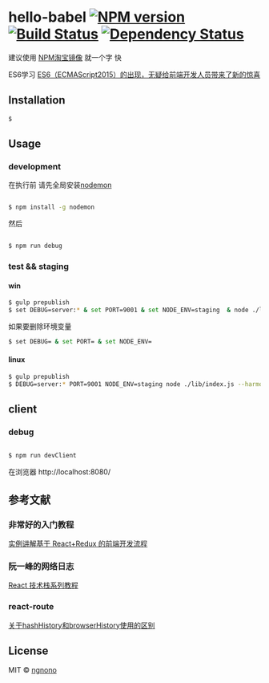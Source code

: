 # hello-babel [![NPM version][npm-image]][npm-url] [![Build Status][travis-image]][travis-url] [![Dependency Status][daviddm-image]][daviddm-url]
> 


建议使用 [NPM淘宝镜像](http://npm.taobao.org/) 就一个字 快

ES6学习 [ES6（ECMAScript2015）的出现，无疑给前端开发人员带来了新的惊喜](http://www.alloyteam.com/2016/03/es6-front-end-developers-will-have-to-know-the-top-ten-properties/)

## Installation

```sh
$
```

## Usage

### development

在执行前 请先全局安装[nodemon](https://github.com/remy/nodemon)
```sh

$ npm install -g nodemon

```

然后

```sh

$ npm run debug


```

### test && staging

#### win

```sh
$ gulp prepublish
$ set DEBUG=server:* & set PORT=9001 & set NODE_ENV=staging  & node ./lib/index.js --harmony

````

如果要删除环境变量

```sh
$ set DEBUG= & set PORT= & set NODE_ENV=

```


#### linux

```sh
$ gulp prepublish
$ DEBUG=server:* PORT=9001 NODE_ENV=staging node ./lib/index.js --harmony

````

## client

### debug

```sh

$ npm run devClient

```

在浏览器 http://localhost:8080/



## 参考文献

### 非常好的入门教程
[实例讲解基于 React+Redux 的前端开发流程](https://segmentfault.com/a/1190000005356568)

### 阮一峰的网络日志
[React 技术栈系列教程](http://www.ruanyifeng.com/blog/2016/09/react-technology-stack.html)

### react-route 
[关于hashHistory和browserHistory使用的区别](http://blog.csdn.net/hyy1115/article/details/53021807)

## License

MIT © [ngnono](./LICENSE)


[npm-image]: https://badge.fury.io/js/hello-babel.svg
[npm-url]: https://npmjs.org/package/hello-babel
[travis-image]: https://travis-ci.org/ngnono/hello-babel.svg?branch=master
[travis-url]: https://travis-ci.org/ngnono/hello-babel
[daviddm-image]: https://david-dm.org/ngnono/hello-babel.svg?theme=shields.io
[daviddm-url]: https://david-dm.org/ngnono/hello-babel
